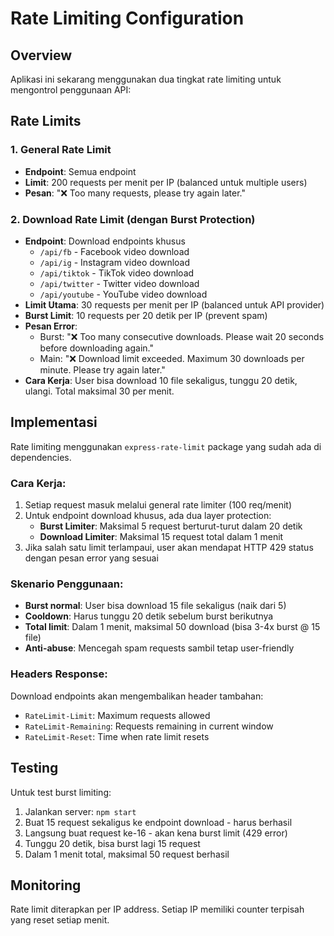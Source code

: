 # Rate Limiting Configuration

## Overview
Aplikasi ini sekarang menggunakan dua tingkat rate limiting untuk mengontrol penggunaan API:

## Rate Limits

### 1. General Rate Limit
- **Endpoint**: Semua endpoint
- **Limit**: 200 requests per menit per IP (balanced untuk multiple users)
- **Pesan**: "❌ Too many requests, please try again later."

### 2. Download Rate Limit (dengan Burst Protection)
- **Endpoint**: Download endpoints khusus
  - `/api/fb` - Facebook video download
  - `/api/ig` - Instagram video download
  - `/api/tiktok` - TikTok video download
  - `/api/twitter` - Twitter video download
  - `/api/youtube` - YouTube video download
- **Limit Utama**: 30 requests per menit per IP (balanced untuk API provider)
- **Burst Limit**: 10 requests per 20 detik per IP (prevent spam)
- **Pesan Error**: 
  - Burst: "❌ Too many consecutive downloads. Please wait 20 seconds before downloading again."
  - Main: "❌ Download limit exceeded. Maximum 30 downloads per minute. Please try again later."
- **Cara Kerja**: User bisa download 10 file sekaligus, tunggu 20 detik, ulangi. Total maksimal 30 per menit.

## Implementasi

Rate limiting menggunakan `express-rate-limit` package yang sudah ada di dependencies. 

### Cara Kerja:
1. Setiap request masuk melalui general rate limiter (100 req/menit)
2. Untuk endpoint download khusus, ada dua layer protection:
   - **Burst Limiter**: Maksimal 5 request berturut-turut dalam 20 detik
   - **Download Limiter**: Maksimal 15 request total dalam 1 menit
3. Jika salah satu limit terlampaui, user akan mendapat HTTP 429 status dengan pesan error yang sesuai

### Skenario Penggunaan:
- **Burst normal**: User bisa download 15 file sekaligus (naik dari 5)
- **Cooldown**: Harus tunggu 20 detik sebelum burst berikutnya
- **Total limit**: Dalam 1 menit, maksimal 50 download (bisa 3-4x burst @ 15 file)
- **Anti-abuse**: Mencegah spam requests sambil tetap user-friendly

### Headers Response:
Download endpoints akan mengembalikan header tambahan:
- `RateLimit-Limit`: Maximum requests allowed
- `RateLimit-Remaining`: Requests remaining in current window
- `RateLimit-Reset`: Time when rate limit resets

## Testing

Untuk test burst limiting:
1. Jalankan server: `npm start`
2. Buat 15 request sekaligus ke endpoint download - harus berhasil
3. Langsung buat request ke-16 - akan kena burst limit (429 error)
4. Tunggu 20 detik, bisa burst lagi 15 request
5. Dalam 1 menit total, maksimal 50 request berhasil

## Monitoring

Rate limit diterapkan per IP address. Setiap IP memiliki counter terpisah yang reset setiap menit.
